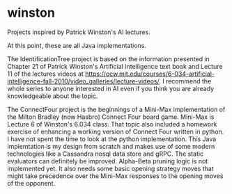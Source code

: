 # winston
Projects inspired by Patrick Winston's AI lectures.

At this point, these are all Java implementations.

The IdentificationTree project is based on the information presented in Chapter 21 of Patrick Winston's Artificial Intelligence text book and Lecture 11 of the lectures videos at
https://ocw.mit.edu/courses/6-034-artificial-intelligence-fall-2010/video_galleries/lecture-videos/.  I recommend the whole series to anyone interested in AI even if you
think you are already knowledgeable about the topic.

The ConnectFour project is the beginnings of a Mini-Max implementation of the Milton Bradley (now Hasbro) Connect Four board game.  Mini-Max is Lecture 6 of Winston's 6.034 class.
That topic also included a homework exercise of enhancing a working version of Connect Four written in python.  I have not spent the time to look at the python implementation.
This Java implemtation is my design from scratch and makes use of some modern technologies like a Cassandra nosql data store and gRPC.  The static evaluators can definitely be improved.
Alpha-Beta pruning logic is not implemented yet.  It also needs some basic opening strategy moves that might take precedence over the Mini-Max responses to the opening moves of the opponent.
